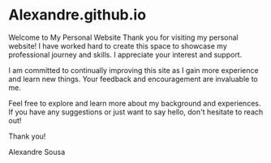 # Alexandre.github.io

Welcome to My Personal Website
Thank you for visiting my personal website! I have worked hard to create this space to showcase my professional journey and skills. I appreciate your interest and support.

I am committed to continually improving this site as I gain more experience and learn new things. Your feedback and encouragement are invaluable to me.

Feel free to explore and learn more about my background and experiences. If you have any suggestions or just want to say hello, don't hesitate to reach out!

Thank you!

Alexandre Sousa
